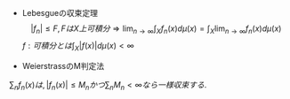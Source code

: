 - Lebesgueの収束定理
$$|f_n| \le F ,FはX上可積分\Longrightarrow \lim_{n\to\infty}\int_X f_n(x) d\mu(x) =\int_X\lim_{n\to\infty} f_n(x) d\mu(x) $$
$f:可積分とは\int_{X}|f(x)| d\mu(x) < \infty$

- WeierstrassのM判定法

$\sum_{n}f_n(x)は,|f_n(x)|\le M_n かつ\sum_n M_n < \infty なら一様収束する.$ 
